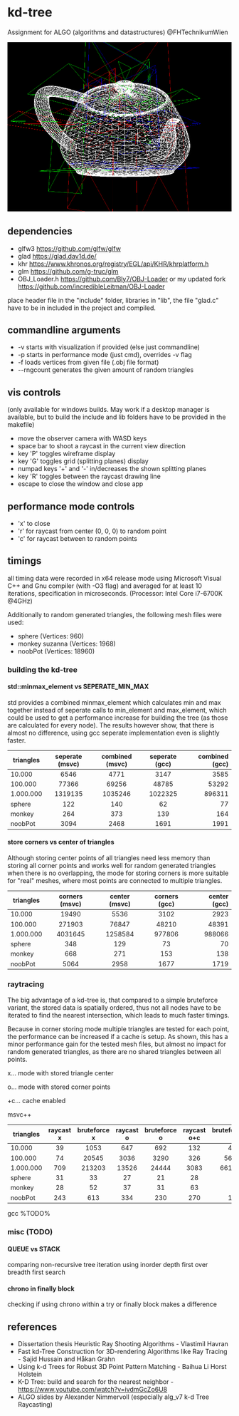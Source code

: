 # kd-tree
Assignment for ALGO (algorithms and datastructures) @FHTechnikumWien

![Screenshot](teapot.png?raw=true "noobpot")

## dependencies

- glfw3 https://github.com/glfw/glfw
- glad https://glad.dav1d.de/
- khr https://www.khronos.org/registry/EGL/api/KHR/khrplatform.h
- glm https://github.com/g-truc/glm
- OBJ_Loader.h https://github.com/Bly7/OBJ-Loader or my updated fork https://github.com/incredibleLeitman/OBJ-Loader

place header file in the "include" folder, libraries in "lib", the file "glad.c" have to be in included in the project and compiled.

## commandline arguments

- -v                    starts with visualization if provided (else just commandline)
- -p                    starts in performance mode (just cmd), overrides -v flag
- -f <file>             loads vertices from given file (.obj file format)
- --rngcount <count>    generates the given amount of random triangles

## vis controls

(only available for windows builds. May work if a desktop manager is available, but to build the include and lib folders have to be provided in the makefile)

- move the observer camera with WASD keys
- space bar to shoot a raycast in the current view direction
- key 'P' toggles wireframe display
- key 'G' toggles grid (splitting planes) display
- numpad keys '+' and '-' in/decreases the shown splitting planes
- key 'R' toggles between the raycast drawing line
- escape to close the window and close app

## performance mode controls

- 'x' to close
- 'r' for raycast from center (0, 0, 0) to random point
- 'c' for raycast between to random points

## timings

all timing data were recorded in x64 release mode using Microsoft Visual C++ and Gnu compiler (with -O3 flag) and averaged for at least 10 iterations, specification in microseconds. (Processor: Intel Core i7-6700K @4GHz)

Additionally to random generated triangles, the following mesh files were used:
- sphere (Vertices: 960)
- monkey suzanna (Vertices: 1968)
- noobPot (Vertices: 18960)

### building the kd-tree

#### std::minmax_element vs SEPERATE_MIN_MAX

std provides a combined minmax_element which calculates min and max together instead of seperate calls to min_element and max_element, which could be used to get a performance increase for building the tree (as those are calculated for every node). The results however show, that there is almost no difference, using gcc seperate implementation even is slightly faster.


| triangles        | seperate (msvc)       | combined (msvc)          | seperate (gcc)       | combined (gcc)          |
| ------------- |:-------------:|:-----:|:-------------:| -----:|
|    10.000      |    6546 |    4771 | 3147 | 3585 |
|   100.000      |   77366 |   69256 | 48785 | 53292 |
| 1.000.000      | 1319135 | 1035246 | 1022325 | 896311 |
| sphere         |     122 |     140 | 62 | 77 |
| monkey         |     264 |     373 | 139 | 164 |
| noobPot        |    3094 |    2468 | 1691 | 1991 |

#### store corners vs center of triangles

Although storing center points of all triangles need less memory than storing all corner points and works well for random generated triangles when there is no overlapping, the mode for storing corners is more suitable for "real" meshes, where most points are connected to multiple triangles.

| triangles        | corners (msvc)       | center (msvc)          | corners (gcc)       | center (gcc)          |
| ------------- |:-------------:|:-----:|:-------------:| -----:|
|    10.000      | 19490 | 5536 | 3102 | 2923 |
|   100.000      | 271903 | 76847 | 48210 | 48391 |
| 1.000.000      | 4031645 | 1258584 | 977806 | 988066 |
| sphere         | 348 | 129 | 73 | 70 |
| monkey         | 668 | 271 | 153 | 138 |
| noobPot        | 5064 | 2958 | 1677 | 1719 |

### raytracing

The big advantage of a kd-tree is, that compared to a simple bruteforce variant, the stored data is spatially ordered, thus not all nodes have to be iterated to find the nearest intersection, which leads to much faster timings.

Because in corner storing mode multiple triangles are tested for each point, the performance can be increased if a cache is setup.
As shown, this has a minor performance gain for the tested mesh files, but almost no impact for random generated triangles, as there are no shared triangles between all points.

x...  mode with stored triangle center

o...  mode with stored corner points

+c... cache enabled


msvc++

| triangles        | raycast x       | bruteforce x          | raycast o       | bruteforce o       | raycast o+c          | bruteforce o+c           |
| ------------- |:-------------:|:-----:|:-----:|:-----:|:-------------:| -----:|
|    10.000      | 39 | 1053 | 647 | 692 | 132 | 4184 |
|   100.000      | 74 | 20545 | 3036| 3290 | 326 | 56003 |
| 1.000.000      | 709 | 213203| 13526| 24444 | 3083 | 661706 |
| sphere         | 31 | 33 | 27 | 21 | 28 | 72 |
| monkey         | 28 | 52 | 37 | 31 | 63 | 153 |
| noobPot        | 243 | 613 | 334 | 230 | 270 | 1064|

gcc
%TODO%


### misc (TODO)

#### QUEUE vs STACK

comparing non-recursive tree iteration using inorder depth first over breadth first search

#### chrono in finally block

checking if using chrono within a try or finally block makes a difference


## references

- Dissertation thesis Heuristic Ray Shooting Algorithms - Vlastimil Havran
- Fast kd-Tree Construction for 3D-rendering Algorithms like Ray Tracing - Sajid Hussain and Håkan Grahn 
- Using k-d Trees for Robust 3D Point Pattern Matching - Baihua Li Horst Holstein
- K-D Tree: build and search for the nearest neighbor - https://www.youtube.com/watch?v=ivdmGcZo6U8
- ALGO slides by Alexander Nimmervoll (especially alg_v7 k-d Tree Raycasting)

